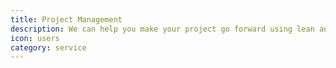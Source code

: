 ```yaml
---
title: Project Management  
description: We can help you make your project go forward using lean and agile management approaches. Also, we're bi-lingual, we talk both "product" and "tech".
icon: users
category: service
---
```

